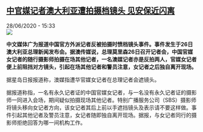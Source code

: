<!--1593352562000-->
[中官媒记者澳大利亚遭拍摄档镜头 见安保近闪离](http://www.rfi.fr//cn/%E4%B8%AD%E5%9B%BD/20200628-%E4%B8%AD%E5%AE%98%E5%AA%92%E8%AE%B0%E8%80%85%E6%BE%B3%E5%A4%A7%E5%88%A9%E4%BA%9A%E9%81%AD%E6%8B%8D%E6%91%84%E6%A1%A3%E9%95%9C%E5%A4%B4-%E8%A7%81%E5%AE%89%E4%BF%9D%E8%BF%91%E9%97%AA%E7%A6%BB)
------

<div>28/06/2020 - 15:33</div><img src="https://s.rfi.fr/media/display/3f983c18-abd7-11ea-8419-005056bff430/w:310/p:16x9/t%C3%A9l%C3%A9chargement-34.jpg"><p><strong>中文媒体广为报道中国官方外派记者反被拍摄时愤档镜头事件。事件发生于26日澳大利亚总理新闻发布会。据澳传媒说，总理莫里森26日召开记者会，中国官媒女记者的随行摄影师拍摄在场其他记者，一名澳媒记者亦是反拍两人，官媒女记者便上前阻挡对方镜头，引起在场其他记者和警员注意，女记者之后独自离开现场。</strong></p><div class="t-content__body u-clearfix"><div class="m-interstitial"></div><p>据星岛日报报道称，澳媒指遭华官媒女记者在总理记者会遮镜头。</p><p>据报道称指，一名有永久记者证的中国官媒女记者，与一名没有永久记者证的摄影师一同进入会场，期间疑似拍摄现场其他记者。特别广播服务公司（SBS）摄影师将镜头移向女记者方向，该女记者其后上前以手遮挡镜头及表示请不要这样做。事件引起其他记者及警员注意，女记者随即独自离开现场。据报，与女记者同行的摄影师拒绝回答为哪一间机构工作。</p><div class="o-self-promo o-self-promo--nl o-self-promo--hidden" data-selfpromo-newsletter></div><div class="o-self-promo o-self-promo--app o-self-promo--hidden" data-selfpromo-app></div></div>
